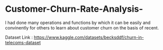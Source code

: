 # Customer-Churn-Rate-Analysis-
I had done many operations and functions by which it can be easily and convinently for others to learn about customer churn on the basis of recent.

Dataset Link : https://www.kaggle.com/datasets/becksddf/churn-in-telecoms-dataset

